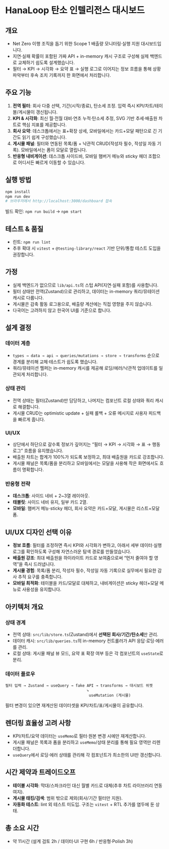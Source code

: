 # HanaLoop 탄소 인텔리전스 대시보드

## 개요
- Net Zero 이행 조직을 돕기 위한 Scope 1 배출량 모니터링·실행 지원 대시보드입니다.
- 지연·실패 확률이 포함된 가짜 API + in-memory 캐시 구조로 구성해 실제 백엔드로 교체하기 쉽도록 설계했습니다.
- 필터 → KPI → 시각화 → 요약 표 → 실행 로그로 이어지는 정보 흐름을 통해 상황 파악부터 후속 조치 기록까지 한 화면에서 처리합니다.

## 주요 기능
1. **전역 필터**: 회사 다중 선택, 기간(시작/종료), 탄소세 조정. 입력 즉시 KPI/차트/테이블/게시물이 갱신됩니다.
2. **KPI & 시각화**: 최신 월·전월 대비·연초 누적·탄소세 추정, SVG 기반 추세·배출원 차트로 핵심 지표를 제공합니다.
3. **회사 요약**: 데스크톱에서는 표+확장 상세, 모바일에서는 카드+모달 패턴으로 긴 기간도 읽기 쉽게 구성했습니다.
4. **게시물 패널**: 필터와 연동된 목록/폼 + 낙관적 CRUD(작성자 필수, 작성일 자동 기록). 모바일에서는 폼이 모달로 열립니다.
5. **반응형 내비게이션**: 데스크톱 사이드바, 모바일 햄버거 메뉴와 sticky 헤더 조합으로 어디서든 빠르게 이동할 수 있습니다.

## 실행 방법
```bash
npm install
npm run dev
# 브라우저에서 http://localhost:3000/dashboard 접속
```
빌드 확인: `npm run build` → `npm start`

## 테스트 & 품질
- 린트: `npm run lint`
- 추후 확대 시 `vitest` + `@testing-library/react` 기반 단위/통합 테스트 도입을 권장합니다.

## 가정
- 실제 백엔드가 없으므로 `lib/api.ts`의 스텁 API(지연·실패 포함)를 사용합니다.
- 필터 상태만 전역(Zustand)으로 관리하고, 데이터는 in-memory 쿼리/뮤테이션 캐시로 다룹니다.
- 게시물은 감축 활동 로그용으로, 배출량 계산에는 직접 영향을 주지 않습니다.
- 다국어는 고려하지 않고 한국어 UI를 기준으로 합니다.

## 설계 결정
### 데이터 계층
- `types → data → api → queries/mutations → store → transforms` 순으로 경계를 분리해 교체·테스트가 쉽도록 했습니다.
- 쿼리/뮤테이션 헬퍼는 in-memory 캐시를 제공해 로딩/에러/낙관적 업데이트를 일관되게 처리합니다.

### 상태 관리
- 전역 상태는 필터(Zustand)만 담당하고, 나머지는 컴포넌트 로컬 상태와 쿼리 캐시로 해결합니다.
- 게시물 CRUD는 optimistic update + 실패 롤백 + 오류 메시지로 사용자 피드백을 빠르게 줍니다.

### UI/UX
- 상단에서 하단으로 갈수록 정보가 깊어지는 “필터 → KPI → 시각화 → 표 → 행동 로그” 흐름을 유지했습니다.
- 배출원 차트는 합계가 100%가 되도록 보정하고, 최대 배출원을 카드로 강조합니다.
- 게시물 패널은 목록/폼을 분리하고 모바일에서는 모달을 사용해 작은 화면에서도 흐름이 명확합니다.

### 반응형 전략
- **데스크톱**: 사이드 네비 + 2~3열 레이아웃.
- **태블릿**: 사이드 네비 유지, 일부 카드 2열.
- **모바일**: 햄버거 메뉴·sticky 헤더, 회사 요약은 카드+모달, 게시물은 리스트+모달 폼.

## UI/UX 디자인 선택 이유
- **정보 흐름**: 필터를 조정하면 즉시 KPI와 시각화가 변하고, 아래서 세부 데이터·실행 로그를 확인하도록 구성해 자연스러운 탐색 경로를 만들었습니다.
- **배출원 강조**: 최대 배출원을 하이라이트 카드로 보여줌으로써 “먼저 줄여야 할 영역”을 즉시 드러냅니다.
- **게시물 경험**: 목록/폼 분리, 작성자 필수, 작성일 자동 기록으로 실무에서 필요한 감사 추적 요구를 충족합니다.
- **모바일 최적화**: 테이블을 카드/모달로 대체하고, 내비게이션은 sticky 헤더+모달 메뉴로 사용성을 유지합니다.

## 아키텍처 개요
### 상태 경계
- 전역 상태: `src/lib/store.ts`(Zustand)에서 **선택된 회사/기간/탄소세**만 관리.
- 데이터 캐시: `src/lib/queries.ts`의 in-memory 컨트롤러가 API 응답·로딩·에러를 관리.
- 로컬 상태: 게시물 패널 뷰 모드, 요약 표 확장 여부 등은 각 컴포넌트의 `useState`로 분리.

### 데이터 플로우
```
필터 입력 → Zustand → useQuery → fake API → transforms → 대시보드 위젯
                                    ↘
                                     useMutation (게시물)
```
필터 변경이 있으면 재계산된 데이터셋을 KPI/차트/표/게시물이 공유합니다.

## 렌더링 효율성 고려 사항
- KPI/차트/요약 데이터는 `useMemo`로 필터·원본 변경 시에만 재계산합니다.
- 게시물 패널은 목록과 폼을 분리하고 `useMemo`/상태 분리를 통해 필요 영역만 리렌더합니다.
- `useQuery`에서 로딩·에러 상태를 관리해 각 컴포넌트가 최소한의 UI만 갱신합니다.

## 시간 제약과 트레이드오프
- **테이블 시각화**: 막대/스파크라인 대신 월별 카드로 대체(추후 차트 라이브러리 연동 여지). 
- **게시물 태킹/검색**: 범위 밖으로 제외(회사/기간 필터만 지원).
- **자동화 테스트**: lint 외 테스트 미도입. 구조는 `vitest` + RTL 추가를 염두에 둔 상태.

## 총 소요 시간
- 약 11시간 (설계 검토 2h / 데이터·UI 구현 6h / 반응형·Polish 3h)
